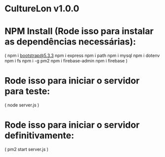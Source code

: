# CultureLon v1.0.0

# NPM Install (Rode isso para instalar as dependências necessárias):
(
    npm i bootstrap@5.3.3 npm i express npm i path npm i mysql npm i dotenv npm i fs npm i -g pm2 npm i firebase-admin npm i firebase
)

# Rode isso para iniciar o servidor para teste:
(
    node server.js
)

# Rode isso para iniciar o servidor definitivamente:
(
    pm2 start server.js
)